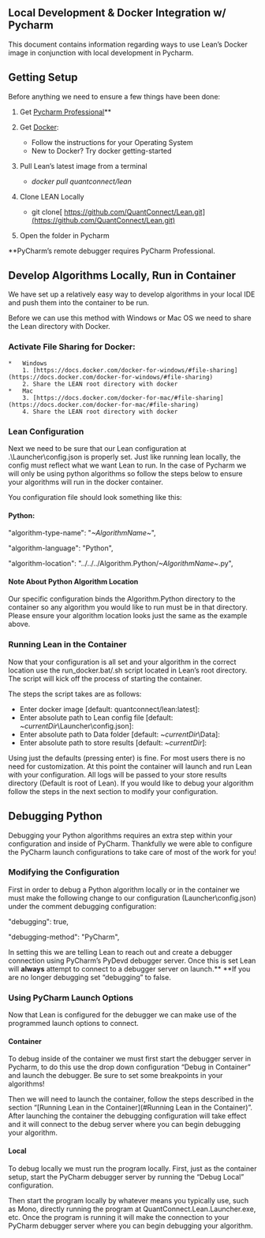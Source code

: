 <h2>Local Development & Docker Integration w/ Pycharm</h2>


This document contains information regarding ways to use Lean’s Docker image in conjunction with local development in Pycharm.

<h2>Getting Setup</h2>


Before anything we need to ensure a few things have been done:



1. Get [Pycharm Professional](https://www.jetbrains.com/pycharm/)**

2. Get [Docker](https://docs.docker.com/get-docker/):
    *   Follow the instructions for your Operating System
    *   New to Docker? Try docker getting-started
3. Pull Lean’s latest image from a terminal
    *   _docker pull quantconnect/lean_

     
4. Clone LEAN Locally
    *   git clone[ https://github.com/QuantConnect/Lean.git](https://github.com/QuantConnect/Lean.git)

5. Open the folder in Pycharm

**PyCharm’s remote debugger requires PyCharm Professional.

<h2>Develop Algorithms Locally, Run in Container</h2>


We have set up a relatively easy way to develop algorithms in your local IDE and push them into the container to be run.

Before we can use this method with Windows or Mac OS we need to share the Lean directory with Docker.

<h3>Activate File Sharing for Docker:</h3>




    *   Windows
        1. [https://docs.docker.com/docker-for-windows/#file-sharing](https://docs.docker.com/docker-for-windows/#file-sharing)
        2. Share the LEAN root directory with docker
    *   Mac
        3. [https://docs.docker.com/docker-for-mac/#file-sharing](https://docs.docker.com/docker-for-mac/#file-sharing)
        4. Share the LEAN root directory with docker


<h3>Lean Configuration</h3>


Next we need to be sure that our Lean configuration at .\Launcher\config.json is properly set. Just like running lean locally, the config must reflect what we want Lean to run. In the case of Pycharm we will only be using python algorithms so follow the steps below to ensure your algorithms will run in the docker container. 

You configuration file should look something like this:

<h4>Python:</h4>


"algorithm-type-name": "_~AlgorithmName~_",

"algorithm-language": "Python",

"algorithm-location": "../../../Algorithm.Python/_~AlgorithmName~_.py",

<h4>Note About Python Algorithm Location</h4>


Our specific configuration binds the Algorithm.Python directory to the container so any algorithm you would like to run must be in that directory. Please ensure your algorithm location looks just the same as the example above.

<h3>Running Lean in the Container</h3>


Now that your configuration is all set and your algorithm in the correct location use the run_docker.bat/.sh script located in Lean’s root directory. The script will kick off the process of starting the container.

The steps the script takes are as follows:



*   Enter docker image [default: quantconnect/lean:latest]:
*   Enter absolute path to Lean config file [default: _~currentDir_\Launcher\config.json]:
*   Enter absolute path to Data folder [default: ~_currentDir_\Data\]:
*   Enter absolute path to store results [default: ~_currentDir_\]:

Using just the defaults (pressing enter) is fine. For most users there is no need for customization. At this point the container will launch and run Lean with your configuration. All logs will be passed to your store results directory (Default is root of Lean). If you would like to debug your algorithm follow the steps in the next section to modify your configuration.

<h2>Debugging Python</h2>


Debugging your Python algorithms requires an extra step within your configuration and inside of PyCharm. Thankfully we were able to configure the PyCharm launch configurations to take care of most of the work for you! 

<h3>Modifying the Configuration</h3>


First in order to debug a Python algorithm locally or in the container we must make the following change to our configuration (Launcher\config.json) under the comment debugging configuration:


 "debugging": true,

 "debugging-method": "PyCharm",


In setting this we are telling Lean to reach out and create a debugger connection using PyCharm’s PyDevd debugger server. Once this is set Lean will **always** attempt to connect to a debugger server on launch.** **If you are no longer debugging set “debugging” to false.

<h3>Using PyCharm Launch Options</h3>


Now that Lean is configured for the debugger we can make use of the programmed launch options to connect. 

<h4>Container</h4>


To debug inside of the container we must first start the debugger server in Pycharm, to do this use the drop down configuration “Debug in Container” and launch the debugger. Be sure to set some breakpoints in your algorithms!

Then we will need to launch the container, follow the steps described in the section “[Running Lean in the Container](#Running Lean in the Container)”. After launching the container the debugging configuration will take effect and it will connect to the debug server where you can begin debugging your algorithm.

<h4>Local</h4>


To debug locally we must run the program locally. First, just as the container setup, start the PyCharm debugger server by running the “Debug Local” configuration.

Then start the program locally by whatever means you typically use, such as Mono, directly running the program at QuantConnect.Lean.Launcher.exe, etc. Once the program is running it will make the connection to your PyCharm debugger server where you can begin debugging your algorithm.
